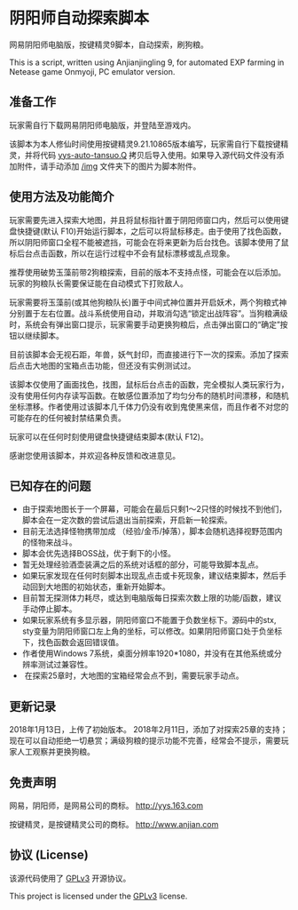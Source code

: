 # 阴阳师自动探索脚本

网易阴阳师电脑版，按键精灵9脚本，自动探索，刷狗粮。

This is a script, written using Anjianjingling 9, for automated EXP farming in Netease game Onmyoji, PC emulator version. 

## 准备工作

玩家需自行下载网易阴阳师电脑版，并登陆至游戏内。

该脚本为本人修仙时间使用按键精灵9.21.10865版本编写，玩家需自行下载按键精灵，并将代码 [yys-auto-tansuo.Q](yys-auto-tansuo.Q) 拷贝后导入使用。如果导入源代码文件没有添加附件，请手动添加 [/img](/img) 文件夹下的图片为脚本附件。 

## 使用方法及功能简介

玩家需要先进入探索大地图，并且将鼠标指针置于阴阳师窗口内，然后可以使用键盘快捷键(默认 F10)开始运行脚本，之后可以将鼠标移走。由于使用了找色函数，所以阴阳师窗口全程不能被遮挡，可能会在将来更新为后台找色。该脚本使用了鼠标后台点击函数，所以在运行过程中不会有鼠标漂移或乱点现象。

推荐使用破势玉藻前带2狗粮探索，目前的版本不支持点怪，可能会在以后添加。玩家的狗粮队长需要保证能在自动模式下打败敌人。

玩家需要将玉藻前(或其他狗粮队长)置于中间式神位置并开启妖术，两个狗粮式神分别置于左右位置。战斗系统使用自动，并取消勾选“锁定出战阵容”。当狗粮满级时，系统会有弹出窗口提示，玩家需要手动更换狗粮后，点击弹出窗口的“确定”按钮以继续脚本。

目前该脚本会无视石距，年兽，妖气封印，而直接进行下一次的探索。添加了探索后点击大地图的宝箱点击功能，但还没有实例测试过。

该脚本仅使用了画面找色，找图，鼠标后台点击的函数，完全模拟人类玩家行为，没有使用任何内存读写函数。在敏感位置添加了均匀分布的随机时间漂移，和随机坐标漂移。作者使用过该脚本几千体力仍没有收到鬼使黑来信，而且作者不对您的可能存在的任何被封禁结果负责。  

玩家可以在任何时刻使用键盘快捷键结束脚本(默认 F12)。

感谢您使用该脚本，并欢迎各种反馈和改进意见。 

## 已知存在的问题

*  由于探索地图长于一个屏幕，可能会在最后只剩1～2只怪的时候找不到他们，脚本会在一定次数的尝试后退出当前探索，开启新一轮探索。
*  目前无法选择怪物携带加成 （经验/金币/掉落），脚本会随机选择视野范围内的怪物来战斗。
*  脚本会优先选择BOSS战，优于剩下的小怪。
*  暂无处理经验酒壶装满之后的系统对话框的部分，可能导致脚本乱点。
*  如果玩家发现在任何时刻脚本出现乱点击或卡死现象，建议结束脚本，然后手动回到大地图的初始状态，重新开始脚本。 
*  目前暂无探测体力耗尽，或达到电脑版每日探索次数上限的功能/函数，建议手动停止脚本。
*  如果玩家系统有多显示器，阴阳师窗口不能置于负数坐标下。源码中的stx, sty变量为阴阳师窗口左上角的坐标，可以修改。如果阴阳师窗口处于负坐标下，找色函数会返回错误值。
*  作者使用Windows 7系统，桌面分辨率1920*1080，并没有在其他系统或分辨率测试过兼容性。
*  在探索25章时，大地图的宝箱经常会点不到，需要玩家手动点。

## 更新记录

2018年1月13日，上传了初始版本。
2018年2月11日，添加了对探索25章的支持；现在可以自动拒绝一切悬赏；满级狗粮的提示功能不完善，经常会不提示，需要玩家人工观察并更换狗粮。

## 免责声明

网易，阴阳师，是网易公司的商标。 http://yys.163.com

按键精灵，是按键精灵公司的商标。 http://www.anjian.com

<!-- 根据 [GPLv3](https://www.gnu.org/licenses/gpl-3.0.html) 开源协议，本人不对该脚本负任何责任。-->

## 协议 (License)

该源代码使用了 [GPLv3](https://www.gnu.org/licenses/gpl-3.0.html) 开源协议。

This project is licensed under the [GPLv3](https://www.gnu.org/licenses/gpl-3.0.html) license.

